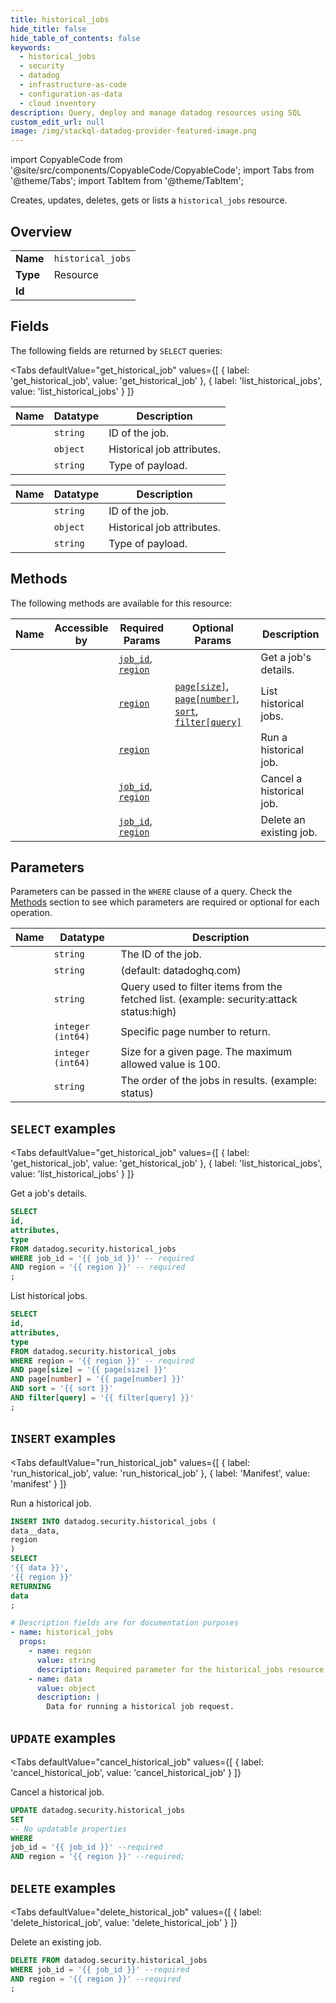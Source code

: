 ```yaml
--- 
title: historical_jobs
hide_title: false
hide_table_of_contents: false
keywords:
  - historical_jobs
  - security
  - datadog
  - infrastructure-as-code
  - configuration-as-data
  - cloud inventory
description: Query, deploy and manage datadog resources using SQL
custom_edit_url: null
image: /img/stackql-datadog-provider-featured-image.png
---
```


import CopyableCode from '@site/src/components/CopyableCode/CopyableCode';
import Tabs from '@theme/Tabs';
import TabItem from '@theme/TabItem';

Creates, updates, deletes, gets or lists a <code>historical_jobs</code> resource.

## Overview
<table><tbody>
<tr><td><b>Name</b></td><td><code>historical_jobs</code></td></tr>
<tr><td><b>Type</b></td><td>Resource</td></tr>
<tr><td><b>Id</b></td><td><CopyableCode code="datadog.security.historical_jobs" /></td></tr>
</tbody></table>

## Fields

The following fields are returned by `SELECT` queries:

<Tabs
    defaultValue="get_historical_job"
    values={[
        { label: 'get_historical_job', value: 'get_historical_job' },
        { label: 'list_historical_jobs', value: 'list_historical_jobs' }
    ]}
>
<TabItem value="get_historical_job">

<table>
<thead>
    <tr>
    <th>Name</th>
    <th>Datatype</th>
    <th>Description</th>
    </tr>
</thead>
<tbody>
<tr>
    <td><CopyableCode code="id" /></td>
    <td><code>string</code></td>
    <td>ID of the job.</td>
</tr>
<tr>
    <td><CopyableCode code="attributes" /></td>
    <td><code>object</code></td>
    <td>Historical job attributes.</td>
</tr>
<tr>
    <td><CopyableCode code="type" /></td>
    <td><code>string</code></td>
    <td>Type of payload.</td>
</tr>
</tbody>
</table>
</TabItem>
<TabItem value="list_historical_jobs">

<table>
<thead>
    <tr>
    <th>Name</th>
    <th>Datatype</th>
    <th>Description</th>
    </tr>
</thead>
<tbody>
<tr>
    <td><CopyableCode code="id" /></td>
    <td><code>string</code></td>
    <td>ID of the job.</td>
</tr>
<tr>
    <td><CopyableCode code="attributes" /></td>
    <td><code>object</code></td>
    <td>Historical job attributes.</td>
</tr>
<tr>
    <td><CopyableCode code="type" /></td>
    <td><code>string</code></td>
    <td>Type of payload.</td>
</tr>
</tbody>
</table>
</TabItem>
</Tabs>

## Methods

The following methods are available for this resource:

<table>
<thead>
    <tr>
    <th>Name</th>
    <th>Accessible by</th>
    <th>Required Params</th>
    <th>Optional Params</th>
    <th>Description</th>
    </tr>
</thead>
<tbody>
<tr>
    <td><a href="#get_historical_job"><CopyableCode code="get_historical_job" /></a></td>
    <td><CopyableCode code="select" /></td>
    <td><a href="#parameter-job_id"><code>job_id</code></a>, <a href="#parameter-region"><code>region</code></a></td>
    <td></td>
    <td>Get a job's details.</td>
</tr>
<tr>
    <td><a href="#list_historical_jobs"><CopyableCode code="list_historical_jobs" /></a></td>
    <td><CopyableCode code="select" /></td>
    <td><a href="#parameter-region"><code>region</code></a></td>
    <td><a href="#parameter-page[size]"><code>page[size]</code></a>, <a href="#parameter-page[number]"><code>page[number]</code></a>, <a href="#parameter-sort"><code>sort</code></a>, <a href="#parameter-filter[query]"><code>filter[query]</code></a></td>
    <td>List historical jobs.</td>
</tr>
<tr>
    <td><a href="#run_historical_job"><CopyableCode code="run_historical_job" /></a></td>
    <td><CopyableCode code="insert" /></td>
    <td><a href="#parameter-region"><code>region</code></a></td>
    <td></td>
    <td>Run a historical job.</td>
</tr>
<tr>
    <td><a href="#cancel_historical_job"><CopyableCode code="cancel_historical_job" /></a></td>
    <td><CopyableCode code="update" /></td>
    <td><a href="#parameter-job_id"><code>job_id</code></a>, <a href="#parameter-region"><code>region</code></a></td>
    <td></td>
    <td>Cancel a historical job.</td>
</tr>
<tr>
    <td><a href="#delete_historical_job"><CopyableCode code="delete_historical_job" /></a></td>
    <td><CopyableCode code="delete" /></td>
    <td><a href="#parameter-job_id"><code>job_id</code></a>, <a href="#parameter-region"><code>region</code></a></td>
    <td></td>
    <td>Delete an existing job.</td>
</tr>
</tbody>
</table>

## Parameters

Parameters can be passed in the `WHERE` clause of a query. Check the [Methods](#methods) section to see which parameters are required or optional for each operation.

<table>
<thead>
    <tr>
    <th>Name</th>
    <th>Datatype</th>
    <th>Description</th>
    </tr>
</thead>
<tbody>
<tr id="parameter-job_id">
    <td><CopyableCode code="job_id" /></td>
    <td><code>string</code></td>
    <td>The ID of the job.</td>
</tr>
<tr id="parameter-region">
    <td><CopyableCode code="region" /></td>
    <td><code>string</code></td>
    <td>(default: datadoghq.com)</td>
</tr>
<tr id="parameter-filter[query]">
    <td><CopyableCode code="filter[query]" /></td>
    <td><code>string</code></td>
    <td>Query used to filter items from the fetched list. (example: security:attack status:high)</td>
</tr>
<tr id="parameter-page[number]">
    <td><CopyableCode code="page[number]" /></td>
    <td><code>integer (int64)</code></td>
    <td>Specific page number to return.</td>
</tr>
<tr id="parameter-page[size]">
    <td><CopyableCode code="page[size]" /></td>
    <td><code>integer (int64)</code></td>
    <td>Size for a given page. The maximum allowed value is 100.</td>
</tr>
<tr id="parameter-sort">
    <td><CopyableCode code="sort" /></td>
    <td><code>string</code></td>
    <td>The order of the jobs in results. (example: status)</td>
</tr>
</tbody>
</table>

## `SELECT` examples

<Tabs
    defaultValue="get_historical_job"
    values={[
        { label: 'get_historical_job', value: 'get_historical_job' },
        { label: 'list_historical_jobs', value: 'list_historical_jobs' }
    ]}
>
<TabItem value="get_historical_job">

Get a job's details.

```sql
SELECT
id,
attributes,
type
FROM datadog.security.historical_jobs
WHERE job_id = '{{ job_id }}' -- required
AND region = '{{ region }}' -- required
;
```
</TabItem>
<TabItem value="list_historical_jobs">

List historical jobs.

```sql
SELECT
id,
attributes,
type
FROM datadog.security.historical_jobs
WHERE region = '{{ region }}' -- required
AND page[size] = '{{ page[size] }}'
AND page[number] = '{{ page[number] }}'
AND sort = '{{ sort }}'
AND filter[query] = '{{ filter[query] }}'
;
```
</TabItem>
</Tabs>


## `INSERT` examples

<Tabs
    defaultValue="run_historical_job"
    values={[
        { label: 'run_historical_job', value: 'run_historical_job' },
        { label: 'Manifest', value: 'manifest' }
    ]}
>
<TabItem value="run_historical_job">

Run a historical job.

```sql
INSERT INTO datadog.security.historical_jobs (
data__data,
region
)
SELECT 
'{{ data }}',
'{{ region }}'
RETURNING
data
;
```
</TabItem>
<TabItem value="manifest">

```yaml
# Description fields are for documentation purposes
- name: historical_jobs
  props:
    - name: region
      value: string
      description: Required parameter for the historical_jobs resource.
    - name: data
      value: object
      description: |
        Data for running a historical job request.
```
</TabItem>
</Tabs>


## `UPDATE` examples

<Tabs
    defaultValue="cancel_historical_job"
    values={[
        { label: 'cancel_historical_job', value: 'cancel_historical_job' }
    ]}
>
<TabItem value="cancel_historical_job">

Cancel a historical job.

```sql
UPDATE datadog.security.historical_jobs
SET 
-- No updatable properties
WHERE 
job_id = '{{ job_id }}' --required
AND region = '{{ region }}' --required;
```
</TabItem>
</Tabs>


## `DELETE` examples

<Tabs
    defaultValue="delete_historical_job"
    values={[
        { label: 'delete_historical_job', value: 'delete_historical_job' }
    ]}
>
<TabItem value="delete_historical_job">

Delete an existing job.

```sql
DELETE FROM datadog.security.historical_jobs
WHERE job_id = '{{ job_id }}' --required
AND region = '{{ region }}' --required
;
```
</TabItem>
</Tabs>
